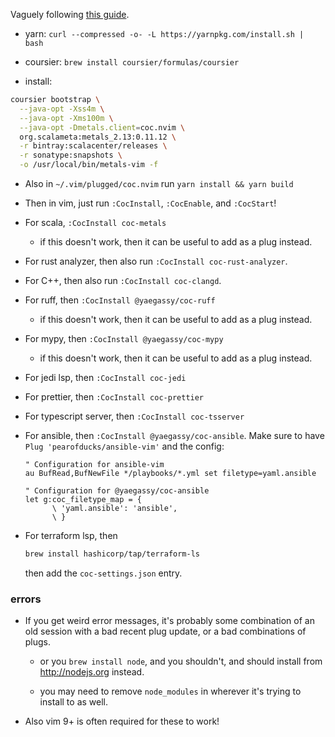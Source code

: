 Vaguely following
[this guide](https://olafurpg.github.io/metals/docs/editors/vim.html).

- yarn: `curl --compressed -o- -L https://yarnpkg.com/install.sh | bash`

- coursier: `brew install coursier/formulas/coursier`

- install:

```bash
coursier bootstrap \
  --java-opt -Xss4m \
  --java-opt -Xms100m \
  --java-opt -Dmetals.client=coc.nvim \
  org.scalameta:metals_2.13:0.11.12 \
  -r bintray:scalacenter/releases \
  -r sonatype:snapshots \
  -o /usr/local/bin/metals-vim -f
```

- Also in `~/.vim/plugged/coc.nvim` run `yarn install && yarn build`

- Then in vim, just run `:CocInstall`, `:CocEnable`, and `:CocStart`!

- For scala, `:CocInstall coc-metals`

  - if this doesn't work, then it can be useful to add as a plug instead.

- For rust analyzer, then also run `:CocInstall coc-rust-analyzer`.

- For C++, then also run `:CocInstall coc-clangd`.

- For ruff, then `:CocInstall @yaegassy/coc-ruff`

  - if this doesn't work, then it can be useful to add as a plug instead.

- For mypy, then `:CocInstall @yaegassy/coc-mypy`

  - if this doesn't work, then it can be useful to add as a plug instead.

- For jedi lsp, then `:CocInstall coc-jedi`

- For prettier, then `:CocInstall coc-prettier`

- For typescript server, then `:CocInstall coc-tsserver`

- For ansible, then `:CocInstall @yaegassy/coc-ansible`. Make sure to have
  `Plug 'pearofducks/ansible-vim'` and the config:

  ```
  " Configuration for ansible-vim
  au BufRead,BufNewFile */playbooks/*.yml set filetype=yaml.ansible

  " Configuration for @yaegassy/coc-ansible
  let g:coc_filetype_map = {
        \ 'yaml.ansible': 'ansible',
        \ }
  ```

- For terraform lsp, then 

  ```bash
  brew install hashicorp/tap/terraform-ls
  ```

  then add the `coc-settings.json` entry.

### errors

- If you get weird error messages, it's probably some combination of an old
session with a bad recent plug update, or a bad combinations of plugs.

  - or you `brew install node`, and you shouldn't, and should install from
  http://nodejs.org instead.

  - you may need to remove `node_modules` in wherever it's trying to install to
  as well.

- Also vim 9+ is often required for these to work!

